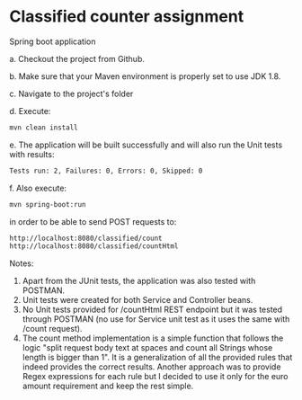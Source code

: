 # Classified counter assignment
Spring boot application

a. Checkout the project from Github.

b. Make sure that your Maven environment is properly set to use JDK 1.8.

c. Navigate to the project's folder

d. Execute:

```bash
mvn clean install
```

e. The application will be built successfully and will also run the Unit tests with results:

```bash
Tests run: 2, Failures: 0, Errors: 0, Skipped: 0
```

f. Also execute:

```bash
mvn spring-boot:run
```

in order to be able to send POST requests to:

```bash
http://localhost:8080/classified/count
http://localhost:8080/classified/countHtml
```

Notes:
1. Apart from the JUnit tests, the application was also tested with POSTMAN.
2. Unit tests were created for both Service and Controller beans.
3. No Unit tests provided for /countHtml REST endpoint but it was tested through POSTMAN (no use for Service unit test as it uses the same with /count request).
4. The count method implementation is a simple function that follows the logic "split request body text at spaces and count all Strings whose length is bigger than 1". It is a generalization of all the provided rules that indeed provides the correct results. Another approach was to provide Regex expressions for each rule but I decided to use it only for the euro amount requirement and keep the rest simple.
